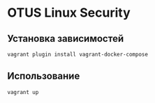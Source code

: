 # OTUS Linux Security
## Установка зависимостей
```bash
vagrant plugin install vagrant-docker-compose
```
## Использование
```bash
vagrant up
```
